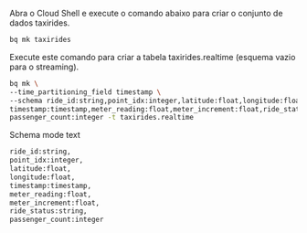 Abra o Cloud Shell e execute o comando abaixo para criar o conjunto de dados taxirides.
```sh
bq mk taxirides
```


Execute este comando para criar a tabela taxirides.realtime (esquema vazio para o streaming).
```sh
bq mk \
--time_partitioning_field timestamp \
--schema ride_id:string,point_idx:integer,latitude:float,longitude:float,\
timestamp:timestamp,meter_reading:float,meter_increment:float,ride_status:string,\
passenger_count:integer -t taxirides.realtime
```

Schema mode text
```sh
ride_id:string,
point_idx:integer,
latitude:float,
longitude:float,
timestamp:timestamp,
meter_reading:float,
meter_increment:float,
ride_status:string,
passenger_count:integer
```